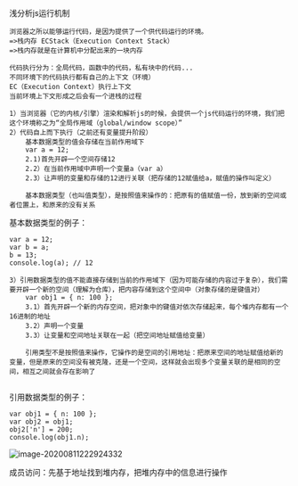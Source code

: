 浅分析js运行机制

```
浏览器之所以能够运行代码，是因为提供了一个供代码运行的环境。
=>栈内存 ECStack（Execution Context Stack）
=>栈内存就是在计算机中分配出来的一块内存
```

```
代码执行分为：全局代码，函数中的代码，私有块中的代码...
不同环境下的代码执行都有自己的上下文（环境）
EC（Execution Context）执行上下文
当前环境上下文形成之后会有一个进栈的过程
```



```
1）当浏览器（它的内核/引擎）渲染和解析js的时候，会提供一个js代码运行的环境，我们把这个环境称之为“全局作用域（global/window scope）”
2）代码自上而下执行（之前还有变量提升阶段）
	基本数据类型的值会存储在当前作用域下
	var a = 12;
	2.1)首先开辟一个空间存储12
	2.2）在当前作用域中声明一个变量a（var a）
	2.3）让声明的变量和存储的12进行关联（把存储的12赋值给a，赋值的操作叫定义）
	
	基本数据类型（也叫值类型），是按照值来操作的：把原有的值赋值一份，放到新的空间或者位置上，和原来的没有关系
```

基本数据类型的例子：

```
var a = 12;
var b = a;
b = 13;
console.log(a); // 12
```

```
3）引用数据类型的值不能直接存储到当前的作用域下（因为可能存储的内容过于复杂），我们需要开辟一个新的空间（理解为仓库），把内容存储到这个空间中（对象存储的是键值对）
	var obj1 = { n: 100 };
	3.1）首先开辟一个新的内存空间，把对象中的键值对依次存储起来，每个堆内存都有一个16进制的地址
	3.2）声明一个变量
	3.3）让变量和空间地址关联在一起（把空间地址赋值给变量）
	
	引用类型不是按照值来操作，它操作的是空间的引用地址：把原来空间的地址赋值给新的变量，但是原来的空间没有被克隆，还是一个空间，这样就会出现多个变量关联的是相同的空间，相互之间就会存在影响了
	
```

引用数据类型的例子：

```
var obj1 = { n: 100 };
var obj2 = obj1;
obj2['n'] = 200;
console.log(obj1.n);
```

![image-20200811222924332](C:\Users\asus\AppData\Roaming\Typora\typora-user-images\image-20200811222924332.png)

成员访问：先基于地址找到堆内存，把堆内存中的信息进行操作